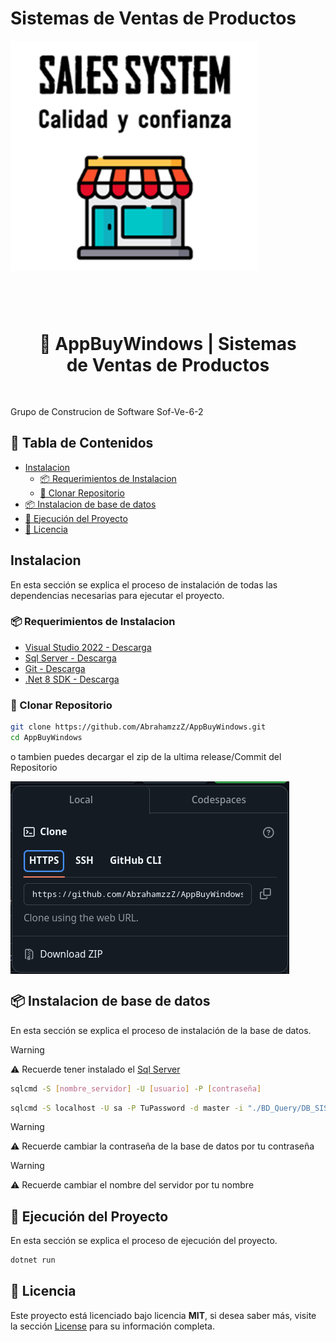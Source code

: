 # Sistemas de Ventas de Productos

<img
 align="center"
 src=".github/assets/image.png"
 alt="Page Preview"
/>

<br>

<!-- BADGES -->
<div>
  <a href="#">
    <img alt="" align="left" src="https://img.shields.io/github/stars/AbrahamzzZ/AppBuyWindows?color=1D1F22&labelColor=FF9CAC&style=for-the-badge"/>
  </a>
  <a href="#">
    <img alt="" align="right" src="https://badges.pufler.dev/visits/AbrahamzzZ/AppBuyWindows?style=for-the-badge&color=7ddac5&logoColor=white&labelColor=7ddac5"/>
  </a>
</div>

<h1 align="center" style="font-weight:mediun; padding:30px;">🌲 AppBuyWindows | Sistemas de Ventas de Productos</h1>

Grupo de Construcion de Software Sof-Ve-6-2

## 📝 Tabla de Contenidos

- [Instalacion](#-instalacion)
  - [📦 Requerimientos de Instalacion](#-requerimientos-de-instalacion)
  - [📝 Clonar Repositorio](#-clonar-repositorio)
- [📦 Instalacion de base de datos](#-instalacion-de-base-de-datos)
- [🚀 Ejecución del Proyecto](#-ejecuccion-del-proyecto)
- [📝 Licencia](#-licencia)

## Instalacion

En esta sección se explica el proceso de instalación de todas las dependencias necesarias para ejecutar el proyecto.

### 📦 Requerimientos de Instalacion

- [Visual Studio 2022 - Descarga](https://visualstudio.microsoft.com/es/downloads/)
- [Sql Server - Descarga](https://www.microsoft.com/es-es/sql-server/sql-server-downloads)
- [Git - Descarga](https://git-scm.com/downloads)
- [.Net 8 SDK - Descarga](https://dotnet.microsoft.com/download/dotnet/8.0)

### 📝 Clonar Repositorio

```sh
git clone https://github.com/AbrahamzzZ/AppBuyWindows.git
cd AppBuyWindows
```

o tambien puedes decargar el zip de la ultima release/Commit del Repositorio

<img
 align="center"
 src=".github/assets/download-zip.png"
 alt="Page download zip"
/>

## 📦 Instalacion de base de datos

En esta sección se explica el proceso de instalación de la base de datos.

> [!WARNING]  
> ⚠ Recuerde tener instalado el [Sql Server](https://www.microsoft.com/es-es/sql-server/sql-server-downloads)

```sh
sqlcmd -S [nombre_servidor] -U [usuario] -P [contraseña]
```

```sh
sqlcmd -S localhost -U sa -P TuPassword -d master -i "./BD_Query/DB_SISTEMA_VENTAS.sql"
```

> [!WARNING]  
> ⚠ Recuerde cambiar la contraseña de la base de datos por tu contraseña

> [!WARNING]  
> ⚠ Recuerde cambiar el nombre del servidor por tu nombre

## 🚀 Ejecución del Proyecto

En esta sección se explica el proceso de ejecución del proyecto.

```sh
dotnet run
```

## 📝 Licencia

Este proyecto está licenciado bajo licencia **MIT**, si desea saber más, visite la sección [License](./LICENSE) para su información completa.
